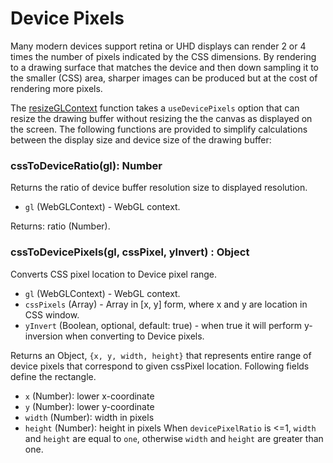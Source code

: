 # Device Pixels

Many modern devices support retina or UHD displays can render 2 or 4 times the number of pixels indicated by the CSS dimensions. By rendering to a drawing surface that matches the device and then down sampling it to the smaller (CSS) area, sharper images can be produced but at the cost of rendering more pixels.

The [resizeGLContext](/docs/api-reference/gltools/context) function takes a `useDevicePixels` option that can resize the drawing buffer without resizing the the canvas as displayed on the screen. The following functions are provided to simplify calculations between the display size and device size of the drawing buffer:

### cssToDeviceRatio(gl): Number

Returns the ratio of device buffer resolution size to displayed resolution.

* `gl` (WebGLContext) - WebGL context.

Returns: ratio (Number).


### cssToDevicePixels(gl, cssPixel, yInvert) : Object

Converts CSS pixel location to Device pixel range.

* `gl` (WebGLContext) - WebGL context.
* `cssPixels` (Array) - Array in [x, y] form, where x and y are location in CSS window.
* `yInvert` (Boolean, optional, default: true) - when true it will perform y-inversion when converting to Device pixels.

Returns an Object, `{x, y, width, height}` that represents entire range of device pixels that correspond to given cssPixel location. Following fields define the rectangle.
 * `x` (Number): lower x-coordinate
 * `y` (Number): lower y-coordinate
 * `width` (Number): width in pixels
 * `height` (Number): height in pixels
 When `devicePixelRatio` is <=1, `width` and `height` are equal to `one`, otherwise `width` and `height` are greater than one.
